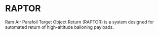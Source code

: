 # RAPTOR
Ram Air Parafoil Target Object Return (RAPTOR) is a system designed for automated return of high-altitude balloning payloads. 
